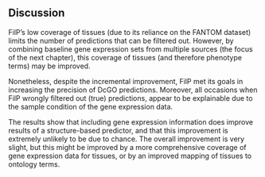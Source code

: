 ## Discussion

[//]: # (TODO: rewrite - this is out of date. Discuss the ever-changing GO ontology anotations and other issues relating to validation)

FilP’s low coverage of tissues (due to its reliance on the FANTOM dataset) limits the number of predictions that can be filtered out. However, by combining baseline gene expression sets from multiple sources (the focus of the next chapter), this coverage of tissues (and therefore phenotype terms) may be improved. 

Nonetheless, despite the incremental improvement, FilP met its goals in increasing the precision of DcGO predictions. Moreover, all occasions when FilP wrongly filtered out (true) predictions, appear to be explainable due to the sample condition of the gene expression data.

The results show that including gene expression information does improve results of a structure-based predictor, and that this improvement is extremely unlikely to be due to chance. The overall improvement is very slight, but this might be improved by a more comprehensive coverage of gene expression data for tissues, or by an improved mapping of tissues to ontology terms.
